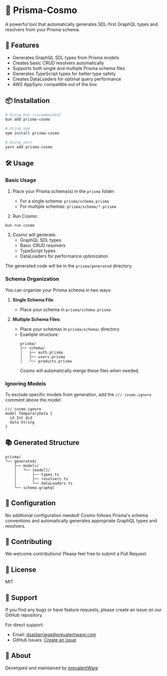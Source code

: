 # 🚀 Prisma-Cosmo

A powerful tool that automatically generates SDL-first GraphQL types and resolvers from your Prisma schema.

## 🌟 Features

- Generates GraphQL SDL types from Prisma models
- Creates basic CRUD resolvers automatically
- Supports both single and multiple Prisma schema files
- Generates TypeScript types for better type safety
- Creates DataLoaders for optimal query performance
- AWS AppSync compatible out of the box

## 📦 Installation

```bash
# Using bun (recommended)
bun add prisma-cosmo

# Using npm
npm install prisma-cosmo

# Using yarn
yarn add prisma-cosmo
```

## 🛠️ Usage

### Basic Usage

1. Place your Prisma schema(s) in the `prisma` folder:

   - For a single schema: `prisma/schema.prisma`
   - For multiple schemas: `prisma/schema/*.prisma`

2. Run Cosmo:

```bash
bun run cosmo
```

3. Cosmo will generate:
   - GraphQL SDL types
   - Basic CRUD resolvers
   - TypeScript types
   - DataLoaders for performance optimization

The generated code will be in the `prisma/generated` directory.

### Schema Organization

You can organize your Prisma schema in two ways:

1. **Single Schema File**:

   - Place your schema in `prisma/schema.prisma`

2. **Multiple Schema Files**:
   - Place your schemas in `prisma/schema/` directory
   - Example structure:
     ```
     prisma/
     ├── schema/
     │   ├── auth.prisma
     │   ├── users.prisma
     │   └── products.prisma
     ```
     Cosmo will automatically merge these files when needed.

### Ignoring Models

To exclude specific models from generation, add the `/// cosmo-ignore` comment above the model:

```prisma
/// cosmo-ignore
model TemporaryData {
  id Int @id
  data String
}
```

## 📚 Generated Structure

```
prisma/
└── generated/
    ├── models/
    │   └── [model]/
    │       ├── types.ts
    │       ├── resolvers.ts
    │       └── dataLoaders.ts
    └── schema.graphql
```

## 🔧 Configuration

No additional configuration needed! Cosmo follows Prisma's schema conventions and automatically generates appropriate GraphQL types and resolvers.

## 🤝 Contributing

We welcome contributions! Please feel free to submit a Pull Request.

## 📝 License

MIT

## 💪 Support

If you find any bugs or have feature requests, please create an issue on our GitHub repository.

For direct support:

- Email: dsaldarriaga@prevalentware.com
- GitHub Issues: [Create an issue](https://github.com/prevalentware/prisma-cosmo/issues)

## 🏢 About

Developed and maintained by [prevalentWare](https://prevalentware.com/)
